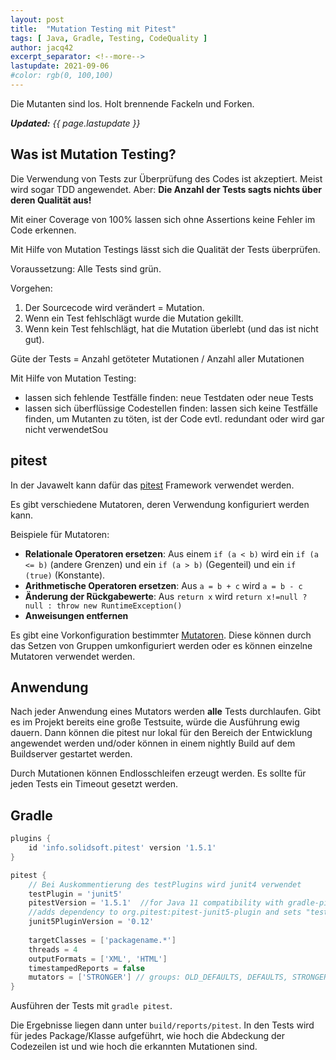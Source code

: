 ```yaml
---
layout: post
title:  "Mutation Testing mit Pitest"
tags: [ Java, Gradle, Testing, CodeQuality ]
author: jacq42
excerpt_separator: <!--more-->
lastupdate: 2021-09-06
#color: rgb(0, 100,100)
---
```


Die Mutanten sind los. Holt brennende Fackeln und Forken.

<!--more-->

<p><i><b>Updated:</b> {{ page.lastupdate }}</i></p>

## Was ist Mutation Testing?

Die Verwendung von Tests zur Überprüfung des Codes ist akzeptiert. Meist wird sogar TDD angewendet.
Aber: **Die Anzahl der Tests sagts nichts über deren Qualität aus!**

Mit einer Coverage von 100% lassen sich ohne Assertions keine Fehler im Code erkennen.

Mit Hilfe von Mutation Testings lässt sich die Qualität der Tests überprüfen. 

Voraussetzung: Alle Tests sind grün.

Vorgehen: 
1. Der Sourcecode wird verändert = Mutation.
2. Wenn ein Test fehlschlägt wurde die Mutation gekillt.
3. Wenn kein Test fehlschlägt, hat die Mutation überlebt (und das ist nicht gut).

Güte der Tests = Anzahl getöteter Mutationen / Anzahl aller Mutationen

Mit Hilfe von Mutation Testing:
* lassen sich fehlende Testfälle finden: neue Testdaten oder neue Tests
* lassen sich überflüssige Codestellen finden: lassen sich keine Testfälle finden, um Mutanten zu töten, ist der Code evtl. redundant oder wird gar nicht verwendetSou

## pitest

In der Javawelt kann dafür das [pitest](https://pitest.org/) Framework verwendet werden. 

Es gibt verschiedene Mutatoren, deren Verwendung konfiguriert werden kann. 

Beispiele für Mutatoren:
* **Relationale Operatoren ersetzen**: Aus einem `if (a < b)` wird ein `if (a <= b)` (andere Grenzen) und ein `if (a > b)` (Gegenteil) und ein `if (true)` (Konstante).
* **Arithmetische Operatoren ersetzen**: Aus `a = b + c` wird `a = b - c`
* **Änderung der Rückgabewerte**: Aus `return x` wird `return x!=null ? null : throw new RuntimeException()`
* **Anweisungen entfernen**

Es gibt eine Vorkonfiguration bestimmter [Mutatoren](https://pitest.org/quickstart/mutators/). Diese können durch das Setzen von Gruppen umkonfiguriert werden oder es können einzelne Mutatoren verwendet werden. 

## Anwendung

Nach jeder Anwendung eines Mutators werden **alle** Tests durchlaufen. Gibt es im Projekt bereits eine große Testsuite, würde die Ausführung ewig dauern. Dann können die pitest nur lokal für den Bereich der Entwicklung angewendet werden und/oder können in einem nightly Build auf dem Buildserver gestartet werden.

Durch Mutationen können Endlosschleifen erzeugt werden. Es sollte für jeden Tests ein Timeout gesetzt werden.

## Gradle

```groovy
plugins {
	id 'info.solidsoft.pitest' version '1.5.1'
}

pitest {
    // Bei Auskommentierung des testPlugins wird junit4 verwendet
    testPlugin = 'junit5'
	pitestVersion = '1.5.1'  //for Java 11 compatibility with gradle-pitest-plugin 1.3.0
	//adds dependency to org.pitest:pitest-junit5-plugin and sets "testPlugin" to "junit5"
    junit5PluginVersion = '0.12'
    
    targetClasses = ['packagename.*']
    threads = 4
    outputFormats = ['XML', 'HTML']
    timestampedReports = false
    mutators = ['STRONGER']	// groups: OLD_DEFAULTS, DEFAULTS, STRONGER, ALL
}
``` 
Ausführen der Tests mit `gradle pitest`.

Die Ergebnisse liegen dann unter `build/reports/pitest`. In den Tests wird für jedes Package/Klasse aufgeführt, wie hoch die Abdeckung der Codezeilen ist und wie hoch die erkannten Mutationen sind.